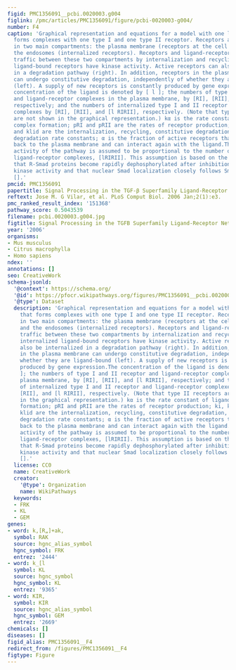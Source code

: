 ```yaml
---
figid: PMC1356091__pcbi.0020003.g004
figlink: /pmc/articles/PMC1356091/figure/pcbi-0020003-g004/
number: F4
caption: 'Graphical representation and equations for a model with one ligand that
  forms complexes with one type I and one type II receptor. Receptors are present
  in two main compartments: the plasma membrane (receptors at the cell surface) and
  the endosomes (internalized receptors). Receptors and ligand-receptor complexes
  traffic between these two compartments by internalization and recycling. Only internalized
  ligand-bound receptors have kinase activity. Active receptors can also be internalized
  in a degradation pathway (right). In addition, receptors in the plasma membrane
  can undergo constitutive degradation, independently of whether they are ligand-bound
  (left). A supply of new receptors is constantly produced by gene expression.The
  concentration of the ligand is denoted by [ l ]; the numbers of type I and II receptor
  and ligand-receptor complexes in the plasma membrane, by [RI], [RII], and [l RIRII],
  respectively; and the numbers of internalized type I and II receptor and ligand-receptor
  complexes by [RI], [RII], and [l RIRII], respectively. (Note that type II receptors
  are not shown in the graphical representation.) kα is the rate constant of ligand-receptor
  complex formation; pRI and pRII are the rates of receptor production; ki, kr, kcd,
  and klid are the internalization, recycling, constitutive degradation, and ligand-induced
  degradation rate constants; α is the fraction of active receptors that are recycled
  back to the plasma membrane and can interact again with the ligand.The signaling
  activity of the pathway is assumed to be proportional to the number of internalized
  ligand-receptor complexes, [lRIRII]. This assumption is based on the observations
  that R-Smad proteins become rapidly dephosphorylated after inhibition of the receptor
  kinase activity and that nuclear Smad localization closely follows Smad phosphorylation
  [].'
pmcid: PMC1356091
papertitle: Signal Processing in the TGF-β Superfamily Ligand-Receptor Network.
reftext: Jose M. G Vilar, et al. PLoS Comput Biol. 2006 Jan;2(1):e3.
pmc_ranked_result_index: '151368'
pathway_score: 0.5043539
filename: pcbi.0020003.g004.jpg
figtitle: Signal Processing in the TGFB Superfamily Ligand-Receptor Network
year: '2006'
organisms:
- Mus musculus
- Citrus macrophylla
- Homo sapiens
ndex: ''
annotations: []
seo: CreativeWork
schema-jsonld:
  '@context': https://schema.org/
  '@id': https://pfocr.wikipathways.org/figures/PMC1356091__pcbi.0020003.g004.html
  '@type': Dataset
  description: 'Graphical representation and equations for a model with one ligand
    that forms complexes with one type I and one type II receptor. Receptors are present
    in two main compartments: the plasma membrane (receptors at the cell surface)
    and the endosomes (internalized receptors). Receptors and ligand-receptor complexes
    traffic between these two compartments by internalization and recycling. Only
    internalized ligand-bound receptors have kinase activity. Active receptors can
    also be internalized in a degradation pathway (right). In addition, receptors
    in the plasma membrane can undergo constitutive degradation, independently of
    whether they are ligand-bound (left). A supply of new receptors is constantly
    produced by gene expression.The concentration of the ligand is denoted by [ l
    ]; the numbers of type I and II receptor and ligand-receptor complexes in the
    plasma membrane, by [RI], [RII], and [l RIRII], respectively; and the numbers
    of internalized type I and II receptor and ligand-receptor complexes by [RI],
    [RII], and [l RIRII], respectively. (Note that type II receptors are not shown
    in the graphical representation.) kα is the rate constant of ligand-receptor complex
    formation; pRI and pRII are the rates of receptor production; ki, kr, kcd, and
    klid are the internalization, recycling, constitutive degradation, and ligand-induced
    degradation rate constants; α is the fraction of active receptors that are recycled
    back to the plasma membrane and can interact again with the ligand.The signaling
    activity of the pathway is assumed to be proportional to the number of internalized
    ligand-receptor complexes, [lRIRII]. This assumption is based on the observations
    that R-Smad proteins become rapidly dephosphorylated after inhibition of the receptor
    kinase activity and that nuclear Smad localization closely follows Smad phosphorylation
    [].'
  license: CC0
  name: CreativeWork
  creator:
    '@type': Organization
    name: WikiPathways
  keywords:
  - FRK
  - KL
  - GEM
genes:
- word: k,[R„]+ak,
  symbol: RAK
  source: hgnc_alias_symbol
  hgnc_symbol: FRK
  entrez: '2444'
- word: k_[l
  symbol: KL
  source: hgnc_symbol
  hgnc_symbol: KL
  entrez: '9365'
- word: KIR,
  symbol: KIR
  source: hgnc_alias_symbol
  hgnc_symbol: GEM
  entrez: '2669'
chemicals: []
diseases: []
figid_alias: PMC1356091__F4
redirect_from: /figures/PMC1356091__F4
figtype: Figure
---
```

